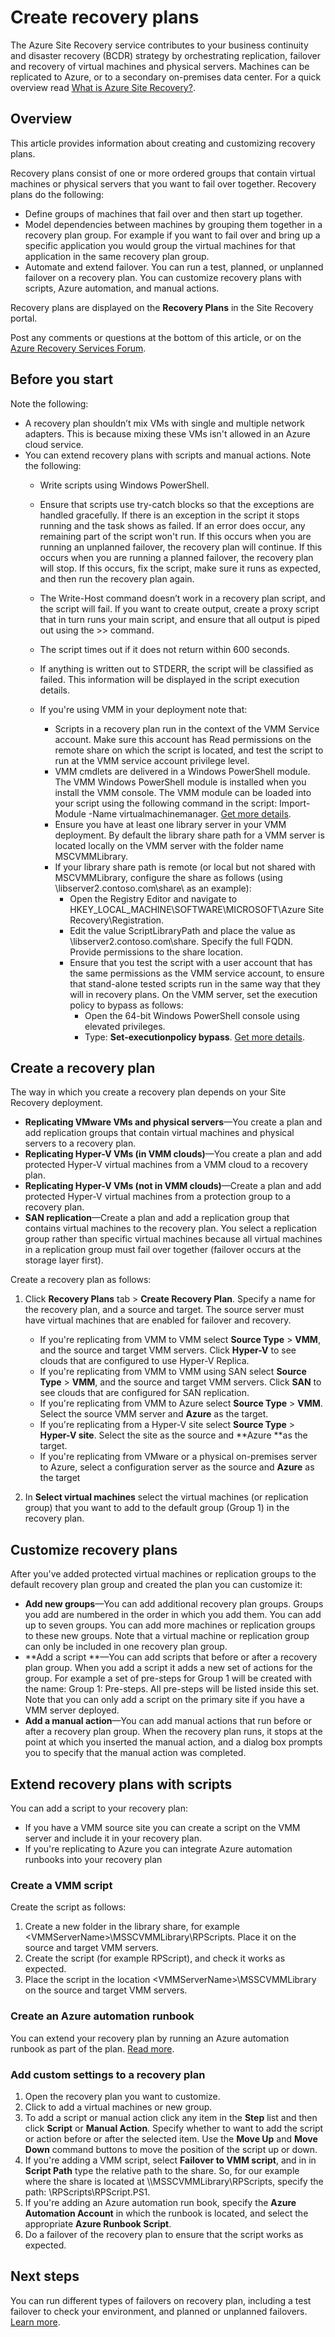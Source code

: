 <properties
	pageTitle="Create recovery plans | Microsoft Azure" 
	description="Create recovery plans with Azure Site Recovery to fail over and recover groups of virtual machines and physical servers." 
	services="site-recovery" 
	documentationCenter="" 
	authors="rayne-wiselman" 
	manager="jwhit" 
	editor=""/>

<tags 
	ms.service="site-recovery" 
	ms.devlang="na"
	ms.topic="article"
	ms.tgt_pltfrm="na"
	ms.workload="storage-backup-recovery" 
	ms.date="07/08/2016" 
	ms.author="raynew"/>

# Create recovery plans

The Azure Site Recovery service contributes to your business continuity and disaster recovery (BCDR) strategy by orchestrating replication, failover and recovery of virtual machines and physical servers. Machines can be replicated to Azure, or to a secondary on-premises data center. For a quick overview read [What is Azure Site Recovery?](site-recovery-overview.md).


## Overview

This article provides information about creating and customizing recovery plans. 

Recovery plans consist of one or more ordered groups that contain virtual machines or physical servers that you want to fail over together. Recovery plans do the following:

- Define groups of machines that fail over and then start up together.
- Model dependencies between machines by grouping them together in a recovery plan group. For example if you want to fail over and bring up a specific application you would group the virtual machines for that application in the same recovery plan group.
- Automate and extend failover. You can run a test, planned, or unplanned failover on a recovery plan. You can customize recovery plans with scripts, Azure automation, and manual actions.

Recovery plans are displayed on the **Recovery Plans** in the Site Recovery portal.


Post any comments or questions at the bottom of this article, or on the [Azure Recovery Services Forum](https://social.msdn.microsoft.com/forums/azure/home?forum=hypervrecovmgr).

## Before you start

Note the following:

- A recovery plan shouldn’t mix VMs with single and multiple network adapters. This is because mixing these VMs isn't allowed in an Azure cloud service.
- You can extend recovery plans with scripts and manual actions. Note the following:
	- Write scripts using Windows PowerShell.
	- Ensure that scripts use try-catch blocks so that the exceptions are handled gracefully. If there is an exception in the script it stops running and the task shows as failed.  If an error does occur, any remaining part of the script won't run. If this occurs when you are running an unplanned failover, the recovery plan will continue. If this occurs when you are running a planned failover, the recovery plan will stop. If this occurs, fix the script, make sure it runs as expected, and then run the recovery plan again.
	- The Write-Host command doesn’t work in a recovery plan script, and the script will fail. If you want to create output, create a proxy script that in turn runs your main script, and ensure that all output is piped out using the >> command.
	- The script times out if it does not return within 600 seconds.
	- If anything is written out to STDERR, the script will be classified as failed. This information will be displayed in the script execution details.
	- If you're using VMM in your deployment note that:

		- Scripts in a recovery plan run in the context of the VMM Service account. Make sure this account has Read permissions on the remote share on which the script is located, and test the script to run at the VMM service account privilege level.
		- VMM cmdlets are delivered in a Windows PowerShell module. The VMM Windows PowerShell module is installed when you install the VMM console. The VMM module can be loaded into your script using the following command in the script: Import-Module -Name virtualmachinemanager. [Get more details](hhttps://technet.microsoft.com/library/hh875013.aspx).
		- Ensure you have at least one library server in your VMM deployment. By default the library share path for a VMM server is located locally on the VMM server with the folder name MSCVMMLibrary.
		- If your library share path is remote (or local but not shared with MSCVMMLibrary, configure the share as follows (using \\libserver2.contoso.com\share\ as an example):
			- Open the Registry Editor and navigate to HKEY_LOCAL_MACHINE\SOFTWARE\MICROSOFT\Azure Site Recovery\Registration.
			-  Edit the value ScriptLibraryPath and place the value as \\libserver2.contoso.com\share\. Specify the full FQDN. Provide permissions to the share location.
			-  Ensure that you test the script with a user account that has the same permissions as the VMM service account, to ensure that stand-alone tested scripts run in the same way that they will in recovery plans. On the VMM server, set the execution policy to bypass as follows:
				-  Open the 64-bit Windows PowerShell console using elevated privileges.
				-  Type: **Set-executionpolicy bypass**. [Get more details](https://technet.microsoft.com/library/ee176961.aspx).

## Create a recovery plan

The way in which you create a recovery plan depends on your Site Recovery deployment.

- **Replicating VMware VMs and physical servers**—You create a plan and add replication groups that contain virtual machines and physical servers to a recovery plan.
- **Replicating Hyper-V VMs (in VMM clouds)**—You create a plan and add protected Hyper-V virtual machines from a VMM cloud to a recovery plan.
- **Replicating Hyper-V VMs (not in VMM clouds)**—Create a plan and add protected Hyper-V virtual machines from a protection group to a recovery plan.
- **SAN replication**—Create a plan and add a replication group that contains virtual machines to the recovery plan. You select a replication group rather than specific virtual machines because all virtual machines in a replication group must fail over together (failover occurs at the storage layer first).


Create a recovery plan as follows:

1. Click **Recovery Plans** tab > **Create Recovery Plan**.
Specify a name for the recovery plan, and a source and target. The source server must have virtual machines that are enabled for failover and recovery.

	- If you're replicating from VMM to VMM select **Source Type** > **VMM**, and the source and target VMM servers. Click **Hyper-V** to see clouds that are configured to use Hyper-V Replica. 
	- If you're replicating from VMM to VMM using SAN select **Source Type** > **VMM**, and the source and target VMM servers. Click **SAN** to see clouds that are configured for SAN replication.
	- If you're replicating from VMM to Azure select **Source Type** > **VMM**.  Select the source VMM server and **Azure** as the target.
	- If you're replicating from a Hyper-V site select **Source Type** > **Hyper-V site**. Select the site as the source and **Azure **as the target.
	- If you're replicating from VMware or a physical on-premises server to Azure, select a configuration server as the source and **Azure** as the target

2. In **Select virtual machines** select the virtual machines (or replication group) that you want to add to the default group (Group 1) in the recovery plan.

## Customize recovery plans

After you've added protected virtual machines or replication groups to the default recovery plan group and created the plan you can customize it:

- **Add new groups**—You can add additional recovery plan groups. Groups you add are numbered in the order in which you add them. You can add up to seven groups. You can add more machines or replication groups to these new groups. Note that a virtual machine or replication group can only be included in one recovery plan group.
- **Add a script **—You can add scripts that before or after a recovery plan group. When you add a script it adds a new set of actions for the group. For example a set of pre-steps for Group 1 will be created with the name: Group 1: Pre-steps. All pre-steps will be listed inside this set. Note that you can only add a script on the primary site if you have a VMM server deployed.
- **Add a manual action**—You can add manual actions that run before or after a recovery plan group. When the recovery plan runs, it stops at the point at which you inserted the manual action, and a dialog box prompts you to specify that the manual action was completed.

## Extend recovery plans with scripts

You can add a script to your recovery plan:

- If you have a VMM source site you can create a script on the VMM server and include it in your recovery plan.
- If you're replicating to Azure you can integrate Azure automation runbooks into your recovery plan

### Create a VMM script


Create the script as follows:

1. Create a new folder in the library share, for example \<VMMServerName>\MSSCVMMLibrary\RPScripts. Place it on the source and target VMM servers.
2. Create the script (for example RPScript), and check it works as expected.
3. Place the script in the location \<VMMServerName>\MSSCVMMLibrary on the source and target VMM servers.

### Create an Azure automation runbook

You can extend your recovery plan by running an Azure automation runbook as part of the plan. [Read more](site-recovery-runbook-automation.md).


### Add custom settings to a recovery plan

1. Open the recovery plan you want to customize.
2. Click to add a virtual machines or new group.
3. To add a script or manual action click any item in the **Step** list and then click **Script** or **Manual Action**. Specify whether to want to add the script or action before or after the selected item. Use the **Move Up** and **Move Down** command buttons to move the position of the script up or down.
4. If you're adding a VMM script, select **Failover to VMM script**, and in in **Script Path** type the relative path to the share. So, for our example where the share is located at \\<VMMServerName>\MSSCVMMLibrary\RPScripts, specify the path: \RPScripts\RPScript.PS1.
5. If you're adding an Azure automation run book, specify the **Azure Automation Account** in which the runbook is located, and select the appropriate **Azure Runbook Script**.
5. Do a failover of the recovery plan to ensure that the script works as expected.


## Next steps

You can run different types of failovers on recovery plan, including a test failover to check your environment, and planned or unplanned failovers. [Learn more](site-recovery-failover.md).


 
